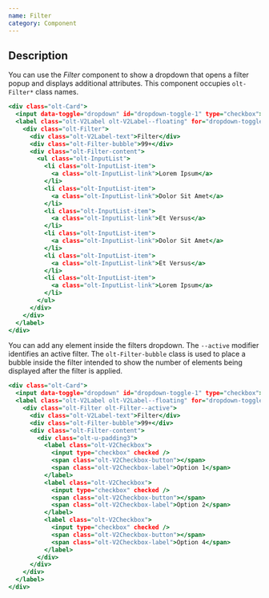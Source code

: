```yaml
---
name: Filter
category: Component
---
```


## Description

You can use the *Filter* component to show a dropdown that opens a filter popup and displays additional attributes. This component occupies `olt-Filter*` class names.


```basic.html
<div class="olt-Card">
  <input data-toggle="dropdown" id="dropdown-toggle-1" type="checkbox">
  <label class="olt-V2Label olt-V2Label--floating" for="dropdown-toggle-1">
    <div class="olt-Filter">
      <div class="olt-V2Label-text">Filter</div>
      <div class="olt-Filter-bubble">99+</div>
      <div class="olt-Filter-content">
        <ul class="olt-InputList">
          <li class="olt-InputList-item">
            <a class="olt-InputList-link">Lorem Ipsum</a>
          </li>
          <li class="olt-InputList-item">
            <a class="olt-InputList-link">Dolor Sit Amet</a>
          </li>
          <li class="olt-InputList-item">
            <a class="olt-InputList-link">Et Versus</a>
          </li>
          <li class="olt-InputList-item">
            <a class="olt-InputList-link">Dolor Sit Amet</a>
          </li>
          <li class="olt-InputList-item">
            <a class="olt-InputList-link">Et Versus</a>
          </li>
          <li class="olt-InputList-item">
            <a class="olt-InputList-link">Lorem Ipsum</a>
          </li>
        </ul>
      </div>
    </div>
  </label>
</div>
```

You can add any element inside the filters dropdown. The `--active` modifier identifies an active filter. The `olt-Filter-bubble` class is used to place a bubble inside the filter intended to show the number of elements being displayed after the filter is applied.

```checkboxfilter.html
<div class="olt-Card">
  <input data-toggle="dropdown" id="dropdown-toggle-1" type="checkbox">
  <label class="olt-V2Label olt-V2Label--floating" for="dropdown-toggle-1">
    <div class="olt-Filter olt-Filter--active">
      <div class="olt-V2Label-text">Filter</div>
      <div class="olt-Filter-bubble">99+</div>
      <div class="olt-Filter-content">
        <div class="olt-u-padding3">
          <label class="olt-V2Checkbox">
            <input type="checkbox" checked />
            <span class="olt-V2Checkbox-button"></span>
            <span class="olt-V2Checkbox-label">Option 1</span>
          </label>
          <label class="olt-V2Checkbox">
            <input type="checkbox" checked />
            <span class="olt-V2Checkbox-button"></span>
            <span class="olt-V2Checkbox-label">Option 2</span>
          </label>
          <label class="olt-V2Checkbox">
            <input type="checkbox" checked />
            <span class="olt-V2Checkbox-button"></span>
            <span class="olt-V2Checkbox-label">Option 4</span>
          </label>
        </div>
      </div>
    </div>
  </label>
</div>
```

